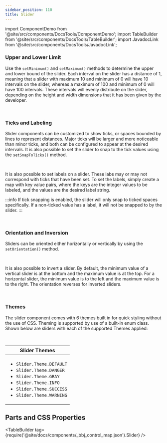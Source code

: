 ```yaml
---
sidebar_position: 110
title: Slider
---
```


import ComponentDemo from '@site/src/components/DocsTools/ComponentDemo';
import TableBuilder from '@site/src/components/DocsTools/TableBuilder';
import JavadocLink from '@site/src/components/DocsTools/JavadocLink';

<JavadocLink type="engine" location="org/dwcj/component/slider/Slider" top='true'/>

### Upper and Lower Limit

Use the `setMinimum()` and `setMaximum()` methods to determine the upper and lower bound of the slider. Each interval on the slider has a distance of 1, meaning that a slider with maximum 10 and minimum of 0 will have 10 intervals on the slider, whereas a maximum of 100 and minimum of 0 will have 100 intervals. These intervals will evenly distribute on the slider, depending on the height and width dimensions that it has been given by the developer. 

<ComponentDemo 
path='https://hot.bbx.kitchen/webapp/controlsamples?class=componentdemos.sliderdemos.SliderMaxMinDemo' 
javaE='https://raw.githubusercontent.com/DwcJava/ControlSamples/main/src/main/java/componentdemos/sliderdemos/SliderMaxMinDemo.java'
javaC='https://raw.githubusercontent.com/DwcJava/ControlSamples/main/src/main/code_snippets/slider/MinMax.txt'
cssURL='https://raw.githubusercontent.com/DwcJava/ControlSamples/main/src/main/resources/css/sliderstyles/minmax_styles.css' 
javaHighlight='{17,21}'
height = '225px'
/>

<br />

### Ticks and Labeling

Slider components can be customized to show ticks, or spaces bounded by lines to represent distances. Major ticks will be larger and more noticeable than minor ticks, and both can be configured to appear at the desired intervals. It is also possible to set the slider to snap to the tick values using the `setSnapToTicks()` method.

<ComponentDemo 
path='https://hot.bbx.kitchen/webapp/controlsamples?class=componentdemos.sliderdemos.SliderLabelDemo' 
javaE='https://raw.githubusercontent.com/DwcJava/ControlSamples/main/src/main/java/componentdemos/sliderdemos/SliderLabelDemo.java'
javaC='https://raw.githubusercontent.com/DwcJava/ControlSamples/main/src/main/code_snippets/slider/Label.txt'
cssURL='https://raw.githubusercontent.com/DwcJava/ControlSamples/main/src/main/resources/css/sliderstyles/label_styles.css' 
javaHighlight='{62-78}'
height = '325px'
/>


<br />

It is also possible to set labels on a slider. These labs may or may not correspond with ticks that have been set. To set the labels, simply create a map with key value pairs, where the keys are the integer values to be labeled, and the values are the desired label string. 

:::info
If tick snapping is enabled, the slider will only snap to ticked spaces specifically. If a non-ticked value has a label, it will not be snapped to by the slider.
:::
<br />

<ComponentDemo 
path='https://hot.bbx.kitchen/webapp/controlsamples?class=componentdemos.sliderdemos.SliderTickDemo' 
javaE='https://raw.githubusercontent.com/DwcJava/ControlSamples/main/src/main/java/componentdemos/sliderdemos/SliderTickDemo.java'
javaC='https://raw.githubusercontent.com/DwcJava/ControlSamples/main/src/main/code_snippets/slider/Ticks.txt'
cssURL='https://raw.githubusercontent.com/DwcJava/ControlSamples/main/src/main/resources/css/sliderstyles/tick_styles.css' 
javaHighlight='{24-31}'
height = '225px'
/>

<br />

### Orientation and Inversion

Sliders can be oriented either horizontally or vertically by using the `setOrientation()` method.

<ComponentDemo 
path='https://hot.bbx.kitchen/webapp/controlsamples?class=componentdemos.sliderdemos.SliderOrientationDemo' 
javaE='https://raw.githubusercontent.com/DwcJava/ControlSamples/main/src/main/java/componentdemos/sliderdemos/SliderOrientationDemo.java'
javaC='https://raw.githubusercontent.com/DwcJava/ControlSamples/main/src/main/code_snippets/slider/Orientation.txt'
cssURL='https://raw.githubusercontent.com/DwcJava/ControlSamples/main/src/main/resources/css/sliderstyles/orientation_styles.css' 
javaHighlight='{37}'
height = '400px'
/>

<br />

It is also possible to invert a slider. By default, the minimum value of a vertical slider is at the bottom and the maximum value is at the top. For a horizontal slider, the minimum value is to the left and the maximum value is to the right. The orientation reverses for inverted sliders.

<ComponentDemo 
path='https://hot.bbx.kitchen/webapp/controlsamples?class=componentdemos.sliderdemos.SliderInversionDemo' 
javaE='https://raw.githubusercontent.com/DwcJava/ControlSamples/main/src/main/java/componentdemos/sliderdemos/SliderInversionDemo.java'
javaC='https://raw.githubusercontent.com/DwcJava/ControlSamples/main/src/main/code_snippets/slider/Inversion.txt'
cssURL='https://raw.githubusercontent.com/DwcJava/ControlSamples/main/src/main/resources/css/sliderstyles/inversion_styles.css' 
javaHighlight='{42}'
height = '200px'
/>

<br />

### Themes

The slider component comes with 6 themes built in for quick styling without the use of CSS. Theming is supported by use of a built-in enum class.
Shown below are sliders with each of the supported Themes applied: <br/>

<ComponentDemo 
path='https://hot.bbx.kitchen/webapp/controlsamples?class=componentdemos.sliderdemos.SliderThemesDemo' 
javaE='https://raw.githubusercontent.com/DwcJava/ControlSamples/main/src/main/java/componentdemos/sliderdemos/SliderThemesDemo.java'
javaC='https://raw.githubusercontent.com/DwcJava/ControlSamples/main/src/main/code_snippets/slider/Themes.txt'
cssURL='https://raw.githubusercontent.com/DwcJava/ControlSamples/main/src/main/resources/css/sliderstyles/theme_styles.css' 
javaHighlight='{20,25,30,35,40,45}'
height = '620px'
/>

<br/>

|Slider Themes|
|-|
|<ul><li>```Slider.Theme.DEFAULT```</li><li>```Slider.Theme.DANGER```</li><li>```Slider.Theme.GRAY```</li><li>```Slider.Theme.INFO```</li><li>```Slider.Theme.SUCCESS```</li><li>```Slider.Theme.WARNING```</li></ul>|

## Parts and CSS Properties

<TableBuilder tag={require('@site/docs/components/_bbj_control_map.json').Slider} />